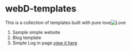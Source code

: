 # webD-templates
This is a collection of templates built with pure love![Love](https://www.google.com/url?sa=i&source=images&cd=&cad=rja&uact=8&ved=2ahUKEwiBt8SbpMnhAhXTA2MBHRuOA64QjRx6BAgBEAU&url=https%3A%2F%2Fwildaudience.com%2Flove%2F&psig=AOvVaw3ZR97a47WraOyXodPWAFeC&ust=1555114788985764)
1. Sample simple website
2. Blog template
3. Simple Log in page.[view it here](http://login_page.surge.sh)

